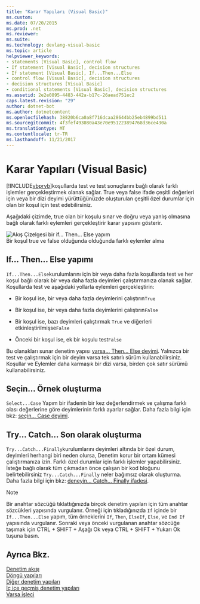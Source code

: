 ```yaml
---
title: "Karar Yapıları (Visual Basic)"
ms.custom: 
ms.date: 07/20/2015
ms.prod: .net
ms.reviewer: 
ms.suite: 
ms.technology: devlang-visual-basic
ms.topic: article
helpviewer_keywords:
- statements [Visual Basic], control flow
- If statement [Visual Basic], decision structures
- If statement [Visual Basic], If...Then...Else
- control flow [Visual Basic], decision structures
- decision structures [Visual Basic]
- conditional statements [Visual Basic], decision structures
ms.assetid: 2e2e0895-4483-442a-b17c-26aead751ec2
caps.latest.revision: "29"
author: dotnet-bot
ms.author: dotnetcontent
ms.openlocfilehash: 38820b6ca0a8f716dcaa28644bb25eb4899bd511
ms.sourcegitcommit: 4f3fef493080a43e70e951223894768d36ce430a
ms.translationtype: MT
ms.contentlocale: tr-TR
ms.lasthandoff: 11/21/2017
---
```

# <a name="decision-structures-visual-basic"></a>Karar Yapıları (Visual Basic)
[!INCLUDE[vbprvb](~/includes/vbprvb-md.md)]koşullarda test ve test sonuçlarını bağlı olarak farklı işlemler gerçekleştirmek olanak sağlar. True veya false ifade çeşitli değerleri için veya bir dizi deyimi yürüttüğünüzde oluşturulan çeşitli özel durumlar için olan bir koşul için test edebilirsiniz.  
  
 Aşağıdaki çizimde, true olan bir koşulu sınar ve doğru veya yanlış olmasına bağlı olarak farklı eylemleri gerçekleştirir karar yapısını gösterir.  
  
 ![Akış Çizelgesi bir if... Then... Else yapım](../../../../visual-basic/programming-guide/language-features/control-flow/media/ifthenelse.gif "IfThenElse")  
Bir koşul true ve false olduğunda olduğunda farklı eylemler alma  
  
## <a name="ifthenelse-construction"></a>If... Then... Else yapımı  
 `If...Then...Else`kurulumlarını için bir veya daha fazla koşullarda test ve her koşul bağlı olarak bir veya daha fazla deyimleri çalıştırmanıza olanak sağlar. Koşullarda test ve aşağıdaki yollarla eylemleri gerçekleştirin:  
  
-   Bir koşul ise, bir veya daha fazla deyimlerini çalıştırın`True`  
  
-   Bir koşul ise, bir veya daha fazla deyimlerini çalıştırın`False`  
  
-   Bir koşul ise, bazı deyimleri çalıştırmak `True` ve diğerleri etkinleştirilmişse`False`  
  
-   Önceki bir koşul ise, ek bir koşulu test`False`  
  
 Bu olanakları sunar denetim yapısı [varsa... Then... Else deyimi](../../../../visual-basic/language-reference/statements/if-then-else-statement.md). Yalnızca bir test ve çalıştırmak için bir deyim varsa tek satırlı sürüm kullanabilirsiniz. Koşullar ve Eylemler daha karmaşık bir dizi varsa, birden çok satır sürümü kullanabilirsiniz.  
  
## <a name="selectcase-construction"></a>Seçin... Örnek oluşturma  
 `Select...Case` Yapım bir ifadenin bir kez değerlendirmek ve çalışma farklı olası değerlerine göre deyimlerinin farklı ayarlar sağlar. Daha fazla bilgi için bkz: [seçin... Case deyimi](../../../../visual-basic/language-reference/statements/select-case-statement.md).  
  
## <a name="trycatchfinally-construction"></a>Try... Catch... Son olarak oluşturma  
 `Try...Catch...Finally`kurulumlarını deyimleri altında bir özel durum, deyimleri herhangi biri neden olursa, Denetim korur bir ortam kümesi çalıştırmanıza izin. Farklı özel durumlar için farklı işlemler yapabilirsiniz. İsteğe bağlı olarak tüm çıkmadan önce çalışan bir kod bloğunu belirtebilirsiniz `Try...Catch...Finally` neler bağımsız olarak oluşturma. Daha fazla bilgi için bkz: [deneyin... Catch... Finally ifadesi](../../../../visual-basic/language-reference/statements/try-catch-finally-statement.md).  
  
> [!NOTE]
>  Bir anahtar sözcüğü tıklattığınızda birçok denetim yapıları için tüm anahtar sözcükleri yapısında vurgulanır. Örneği için tıkladığınızda `If` içinde bir `If...Then...Else` yapım, tüm örneklerini `If`, `Then`, `ElseIf`, `Else`, ve `End If` yapısında vurgulanır. Sonraki veya önceki vurgulanan anahtar sözcüğe taşımak için CTRL + SHIFT + Aşağı Ok veya CTRL + SHIFT + Yukarı Ok tuşuna basın.  
  
## <a name="see-also"></a>Ayrıca Bkz.  
 [Denetim akışı](../../../../visual-basic/programming-guide/language-features/control-flow/index.md)  
 [Döngü yapıları](../../../../visual-basic/programming-guide/language-features/control-flow/loop-structures.md)  
 [Diğer denetim yapıları](../../../../visual-basic/programming-guide/language-features/control-flow/other-control-structures.md)  
 [İç içe geçmiş denetim yapıları](../../../../visual-basic/programming-guide/language-features/control-flow/nested-control-structures.md)  
 [Varsa işleci](../../../../visual-basic/language-reference/operators/if-operator.md)
